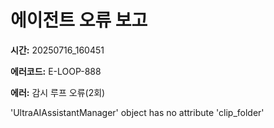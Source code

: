 # 에이전트 오류 보고

**시간:** 20250716_160451

**에러코드:** E-LOOP-888

**에러:** 감시 루프 오류(2회)

'UltraAIAssistantManager' object has no attribute 'clip_folder'
